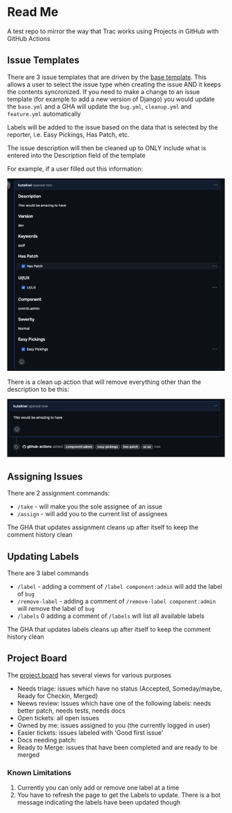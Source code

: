# Read Me

A test repo to mirror the way that Trac works using Projects in GitHub with GitHub Actions

## Issue Templates

There are 3 issue templates that are driven by the [base template](https://github.com/trac-dep-tests/label-based/blob/main/.github/ISSUE_TEMPLATE/base.yml). This allows a user to select the issue type when creating the issue AND it keeps the contents syncronized. If you need to make a change to an issue
template (for example to add a new version of Django) you would update the `base.yml` and a GHA will update the `bug.yml`, `cleanup.yml` and
`feature.yml` automatically

Labels will be added to the issue based on the data that is selected by the reporter, i.e. Easy Pickings, Has Patch,
etc.

The issue description will then be cleaned up to ONLY include what is entered into the Description field of the template

For example, if a user filled out this information:

![The original data entered by the user](/images/Original%20Data.png)

There is a clean up action that will remove everything other than the description to be this:

![The cleaned up data](/images/Cleaned%20Up%20Data.png)

## Assigning Issues

There are 2 assignment commands:

- `/take` - will make you the sole assignee of an issue
- `/assign` - will add you to the current list of assignees

The GHA that updates assignment cleans up after itself to keep the comment history clean

## Updating Labels

There are 3 label commands

- `/label` - adding a comment of `/label component:admin` will add the label of `bug`
- `/remove-label` - adding a comment of `/remove-label component:admin` will remove the
label of `bug`
- `/labels` 0 adding a comment of `/labels` will list all available labels

The GHA that updates labels cleans up after itself to keep the comment history clean

## Project Board

The [project board](https://github.com/orgs/trac-dep-tests/projects/1) has several views for various purposes

- Needs triage: issues which have no status (Accepted, Someday/maybe, Ready for Checkin, Merged)
- Neews review: issues which have one of the following labels: needs better patch, needs tests, needs docs
- Open tickets: all open issues
- Owned by me: issues assigned to you (the currently logged in user)
- Easier tickets: issues labeled with 'Good first issue'
- Docs needing patch: 
- Ready to Merge: issues that have been completed and are ready to be merged

### Known Limitations

1. Currently you can only add or remove one label at a time
2. You have to refresh the page to get the Labels to update. There is a bot message indicating the labels have been
updated though
